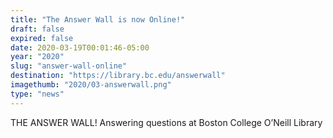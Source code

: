 ```yaml
---
title: "The Answer Wall is now Online!"
draft: false
expired: false
date: 2020-03-19T00:01:46-05:00
year: "2020"
slug: "answer-wall-online"
destination: "https://library.bc.edu/answerwall"
imagethumb: "2020/03-answerwall.png"
type: "news"
---
```


THE ANSWER WALL! Answering questions at Boston College O’Neill Library